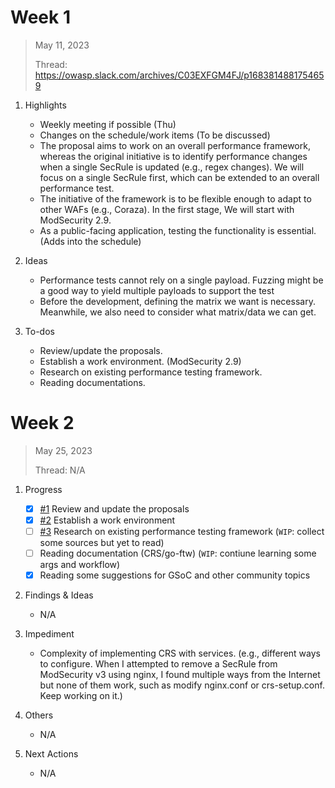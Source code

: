# Week 1

> May 11, 2023
>
> Thread: https://owasp.slack.com/archives/C03EXFGM4FJ/p1683814881754659 

1. Highlights
    - Weekly meeting if possible (Thu)
    - Changes on the schedule/work items (To be discussed)
    - The proposal aims to work on an overall performance framework, whereas the original initiative is to identify performance changes when a single SecRule is updated (e.g., regex changes). We will focus on a single SecRule first, which can be extended to an overall performance test.
    - The initiative of the framework is to be flexible enough to adapt to other WAFs (e.g., Coraza). In the first stage, We will start with ModSecurity 2.9.
    - As a public-facing application, testing the functionality is essential. (Adds into the schedule)

2. Ideas
    - Performance tests cannot rely on a single payload. Fuzzing might be a good way to yield multiple payloads to support the test
    - Before the development, defining the matrix we want is necessary. Meanwhile, we also need to consider what matrix/data we can get.

3. To-dos
    - Review/update the proposals.
    - Establish a work environment. (ModSecurity 2.9)
    - Research on existing performance testing framework.
    - Reading documentations.

# Week 2

> May 25, 2023
>
> Thread: N/A

1. Progress
    - [x] [#1](https://github.com/dextermallo/GSoC-2023/issues/1) Review and update the proposals 
    - [x] [#2](https://github.com/dextermallo/GSoC-2023/issues/2) Establish a work environment
    - [ ] [#3](https://github.com/dextermallo/GSoC-2023/issues/3) Research on existing performance testing framework (`WIP`: collect some sources but yet to read)
    - [ ] Reading documentation (CRS/go-ftw) (`WIP`: contiune learning some args and workflow)
    - [x] Reading some suggestions for GSoC and other community topics 

2. Findings & Ideas
    - N/A

3. Impediment
    - Complexity of implementing CRS with services. (e.g., different ways to configure. When I attempted to remove a SecRule from ModSecurity v3 using nginx, I found multiple ways from the Internet but none of them work, such as modify nginx.conf or crs-setup.conf. Keep working on it.)

4. Others
    - N/A

5. Next Actions
    - N/A
